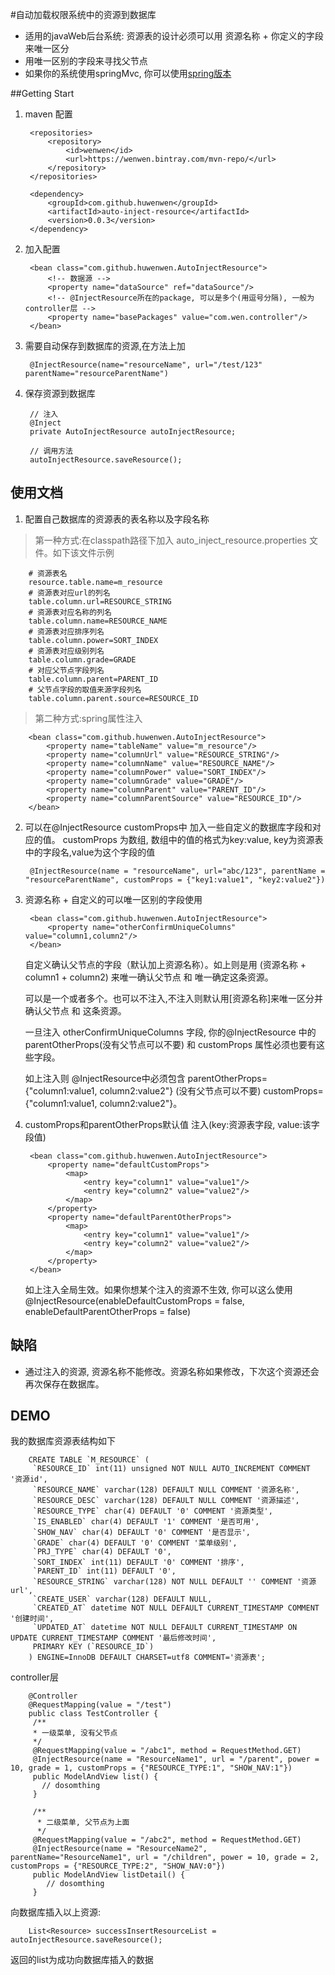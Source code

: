 #自动加载权限系统中的资源到数据库
* 适用的javaWeb后台系统: 资源表的设计必须可以用 资源名称 + 你定义的字段 来唯一区分
* 用唯一区别的字段来寻找父节点
* 如果你的系统使用springMvc, 你可以使用[spring版本](https://github.com/huwenwen/auto_inject_resource/tree/spring)

##Getting Start
1. maven 配置
        
        <repositories>
            <repository>
                <id>wenwen</id>
                <url>https://wenwen.bintray.com/mvn-repo/</url>
            </repository>
        </repositories>
        
        <dependency>
            <groupId>com.github.huwenwen</groupId>
            <artifactId>auto-inject-resource</artifactId>
            <version>0.0.3</version>
        </dependency>
2. 加入配置

        <bean class="com.github.huwenwen.AutoInjectResource">
            <!-- 数据源 -->
            <property name="dataSource" ref="dataSource"/>
            <!-- @InjectResource所在的package, 可以是多个(用逗号分隔), 一般为controller层 -->
            <property name="basePackages" value="com.wen.controller"/>
        </bean>
3. 需要自动保存到数据库的资源,在方法上加

        @InjectResource(name="resourceName", url="/test/123" parentName="resourceParentName")

4. 保存资源到数据库
    
        // 注入
        @Inject
        private AutoInjectResource autoInjectResource;
        
        // 调用方法
        autoInjectResource.saveResource();
    
## 使用文档
1. 配置自己数据库的资源表的表名称以及字段名称
>第一种方式:在classpath路径下加入 auto_inject_resource.properties 文件。如下该文件示例
    
        # 资源表名
        resource.table.name=m_resource
        # 资源表对应url的列名
        table.column.url=RESOURCE_STRING
        # 资源表对应名称的列名
        table.column.name=RESOURCE_NAME
        # 资源表对应排序列名
        table.column.power=SORT_INDEX
        # 资源表对应级别列名
        table.column.grade=GRADE
        # 对应父节点字段列名
        table.column.parent=PARENT_ID
        # 父节点字段的取值来源字段列名
        table.column.parent.source=RESOURCE_ID
>第二种方式:spring属性注入
    
        <bean class="com.github.huwenwen.AutoInjectResource">
            <property name="tableName" value="m_resource"/>
            <property name="columnUrl" value="RESOURCE_STRING"/>
            <property name="columnName" value="RESOURCE_NAME"/>
            <property name="columnPower" value="SORT_INDEX"/>
            <property name="columnGrade" value="GRADE"/>
            <property name="columnParent" value="PARENT_ID"/>
            <property name="columnParentSource" value="RESOURCE_ID"/>
        </bean>
2. 可以在@InjectResource customProps中 加入一些自定义的数据库字段和对应的值。
    customProps 为数组, 数组中的值的格式为key:value, key为资源表中的字段名,value为这个字段的值
    
        @InjectResource(name = "resourceName", url="abc/123", parentName = "resourceParentName", customProps = {"key1:value1", "key2:value2"})

3. 资源名称 + 自定义的可以唯一区别的字段使用

        <bean class="com.github.huwenwen.AutoInjectResource">
            <property name="otherConfirmUniqueColumns" value="column1,column2"/>
        </bean>
        
     自定义确认父节点的字段（默认加上资源名称）。如上则是用 (资源名称 + column1 + column2) 来唯一确认父节点 和 唯一确定这条资源。
     
     可以是一个或者多个。也可以不注入,不注入则默认用[资源名称]来唯一区分并确认父节点 和 这条资源。
     
     一旦注入 otherConfirmUniqueColumns 字段, 你的@InjectResource 中的 parentOtherProps(没有父节点可以不要) 和 customProps 属性必须也要有这些字段。
     
     如上注入则 @InjectResource中必须包含 parentOtherProps={"column1:value1, column2:value2"} (没有父节点可以不要) customProps={"column1:value1, column2:value2"}。

4. customProps和parentOtherProps默认值 注入(key:资源表字段, value:该字段值)

        <bean class="com.github.huwenwen.AutoInjectResource">
            <property name="defaultCustomProps">
                <map>
                    <entry key="column1" value="value1"/>
                    <entry key="column2" value="value2"/>
                </map>
            </property>
            <property name="defaultParentOtherProps">
                <map>
                    <entry key="column1" value="value1"/>
                    <entry key="column2" value="value2"/>
                </map>
            </property>
        </bean>
   
   如上注入全局生效。如果你想某个注入的资源不生效, 你可以这么使用@InjectResource(enableDefaultCustomProps = false, enableDefaultParentOtherProps = false)
     
## 缺陷
* 通过注入的资源, 资源名称不能修改。资源名称如果修改，下次这个资源还会再次保存在数据库。

## DEMO
   我的数据库资源表结构如下
   
        CREATE TABLE `M_RESOURCE` (
         `RESOURCE_ID` int(11) unsigned NOT NULL AUTO_INCREMENT COMMENT '资源id',
         `RESOURCE_NAME` varchar(128) DEFAULT NULL COMMENT '资源名称',
         `RESOURCE_DESC` varchar(128) DEFAULT NULL COMMENT '资源描述',
         `RESOURCE_TYPE` char(4) DEFAULT '0' COMMENT '资源类型',
         `IS_ENABLED` char(4) DEFAULT '1' COMMENT '是否可用',
         `SHOW_NAV` char(4) DEFAULT '0' COMMENT '是否显示',
         `GRADE` char(4) DEFAULT '0' COMMENT '菜单级别',
         `PRJ_TYPE` char(4) DEFAULT '0',
         `SORT_INDEX` int(11) DEFAULT '0' COMMENT '排序',
         `PARENT_ID` int(11) DEFAULT '0',
         `RESOURCE_STRING` varchar(128) NOT NULL DEFAULT '' COMMENT '资源url',
         `CREATE_USER` varchar(128) DEFAULT NULL,
         `CREATED_AT` datetime NOT NULL DEFAULT CURRENT_TIMESTAMP COMMENT '创建时间',
         `UPDATED_AT` datetime NOT NULL DEFAULT CURRENT_TIMESTAMP ON UPDATE CURRENT_TIMESTAMP COMMENT '最后修改时间',
         PRIMARY KEY (`RESOURCE_ID`)
        ) ENGINE=InnoDB DEFAULT CHARSET=utf8 COMMENT='资源表';
   
   controller层
   
        @Controller
        @RequestMapping(value = "/test")
        public class TestController {
         /**
         * 一级菜单, 没有父节点
         */
         @RequestMapping(value = "/abc1", method = RequestMethod.GET)
         @InjectResource(name = "ResourceName1", url = "/parent", power = 10, grade = 1, customProps = {"RESOURCE_TYPE:1", "SHOW_NAV:1"})
         public ModelAndView list() {
           // dosomthing
         }
         
         /**
          * 二级菜单, 父节点为上面
          */
         @RequestMapping(value = "/abc2", method = RequestMethod.GET)
         @InjectResource(name = "ResourceName2", parentName="ResourceName1", url = "/children", power = 10, grade = 2, customProps = {"RESOURCE_TYPE:2", "SHOW_NAV:0"})
         public ModelAndView listDetail() {
            // dosomthing
         }
         
  向数据库插入以上资源:
    
        List<Resource> successInsertResourceList = autoInjectResource.saveResource();
  
     
  返回的list为成功向数据库插入的数据
  


